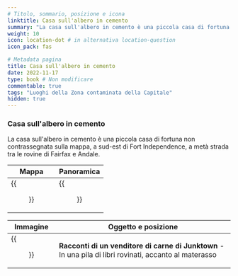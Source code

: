 ```yaml
---
# Titolo, sommario, posizione e icona
linktitle: Casa sull'albero in cemento
summary: "La casa sull'albero in cemento è una piccola casa di fortuna non contrassegnata sulla mappa, a sud-est di Fort Independence, a metà strada tra le rovine di Fairfax e Andale."
weight: 10
icon: location-dot # in alternativa location-question
icon_pack: fas

# Metadata pagina
title: Casa sull'albero in cemento
date: 2022-11-17
type: book # Non modificare
commentable: true
tags: "Luoghi della Zona contaminata della Capitale"
hidden: true
---
```




### Casa sull'albero in cemento
La casa sull'albero in cemento è una piccola casa di fortuna non contrassegnata sulla mappa, a sud-est di Fort Independence, a metà strada tra le rovine di Fairfax e Andale.

| Mappa                                          | Panoramica                                 |
| ---------------------------------------------- | ------------------------------------------ |
| {{<figure src="Concrete_treehouse_loc.webp">}} | {{<figure src="Concrete_treehouse.webp">}} |

| Immagine                                                                    | Oggetto e posizione                                                                                     |
| --------------------------------------------------------------------------- | ------------------------------------------------------------------------------------------------------- |
| {{<figure src="Concrete_treehouse_Tales_of_a_Junktown_Jerky_Vendor.webp">}} | **Racconti di un venditore di carne di Junktown** - In una pila di libri rovinati, accanto al materasso |


